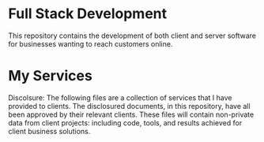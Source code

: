 # Full Stack Development
This repository contains the development of both client and server software for businesses wanting to reach customers online.

# My Services 
Discolsure:
The following files are a collection of services that I have provided to clients. The disclosured documents, in this repository, have all been approved by their relevant clients. These files will contain non-private data from client projects: including code, tools, and results achieved for client business solutions.

